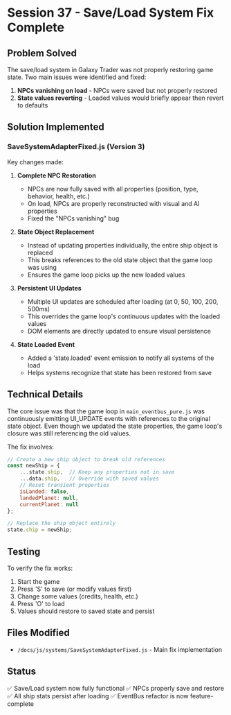# Session 37 - Save/Load System Fix Complete

## Problem Solved
The save/load system in Galaxy Trader was not properly restoring game state. Two main issues were identified and fixed:

1. **NPCs vanishing on load** - NPCs were saved but not properly restored
2. **State values reverting** - Loaded values would briefly appear then revert to defaults

## Solution Implemented

### SaveSystemAdapterFixed.js (Version 3)
Key changes made:

1. **Complete NPC Restoration**
   - NPCs are now fully saved with all properties (position, type, behavior, health, etc.)
   - On load, NPCs are properly reconstructed with visual and AI properties
   - Fixed the "NPCs vanishing" bug

2. **State Object Replacement**
   - Instead of updating properties individually, the entire ship object is replaced
   - This breaks references to the old state object that the game loop was using
   - Ensures the game loop picks up the new loaded values

3. **Persistent UI Updates**
   - Multiple UI updates are scheduled after loading (at 0, 50, 100, 200, 500ms)
   - This overrides the game loop's continuous updates with the loaded values
   - DOM elements are directly updated to ensure visual persistence

4. **State Loaded Event**
   - Added a 'state.loaded' event emission to notify all systems of the load
   - Helps systems recognize that state has been restored from save

## Technical Details

The core issue was that the game loop in `main_eventbus_pure.js` was continuously emitting UI_UPDATE events with references to the original state object. Even though we updated the state properties, the game loop's closure was still referencing the old values.

The fix involves:
```javascript
// Create a new ship object to break old references
const newShip = {
    ...state.ship,  // Keep any properties not in save
    ...data.ship,   // Override with saved values
    // Reset transient properties
    isLanded: false,
    landedPlanet: null,
    currentPlanet: null
};

// Replace the ship object entirely
state.ship = newShip;
```

## Testing
To verify the fix works:

1. Start the game
2. Press 'S' to save (or modify values first)
3. Change some values (credits, health, etc.)
4. Press 'O' to load
5. Values should restore to saved state and persist

## Files Modified
- `/docs/js/systems/SaveSystemAdapterFixed.js` - Main fix implementation

## Status
✅ Save/Load system now fully functional
✅ NPCs properly save and restore
✅ All ship stats persist after loading
✅ EventBus refactor is now feature-complete